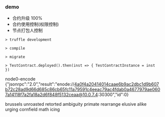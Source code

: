 ### demo

- 合约升级 100%
- 合约使用控制(权限控制)
- 节点打包人控制

`> truffle development`

`> compile`

`> migrate`

`> TestContract.deployed().then(inst => { TestContractInstance = inst })`

node0-encode
{"jsonrpc":"2.0","result":"enode://4a0f4a20414014caae6b9ac2dbc1d9b607b72c28ad9d66d685c86cb65fc11a79591c4eeac79ac4fdab0a4677979ae0607a14118f7a2fa18a2d6f848f5132ceaa@10.0.7.4:30300","id":0}

brussels unroasted retorted ambiguity primate rearrange elusive alike urging cornfield math icing
